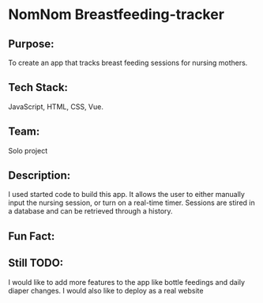 # NomNom Breastfeeding-tracker

## Purpose:
To create an app that tracks breast feeding sessions for nursing mothers.
## Tech Stack:
JavaScript, HTML, CSS, Vue.
## Team:
Solo project
## Description:
I used started code to build this app. It allows the user to either manually input the nursing session, or turn on a real-time timer. Sessions are stired in a database and can be retrieved through a history. 
## Fun Fact:

## Still TODO:
I would like to add more features to the app like bottle feedings and daily diaper changes. I would also like to deploy as a real website
